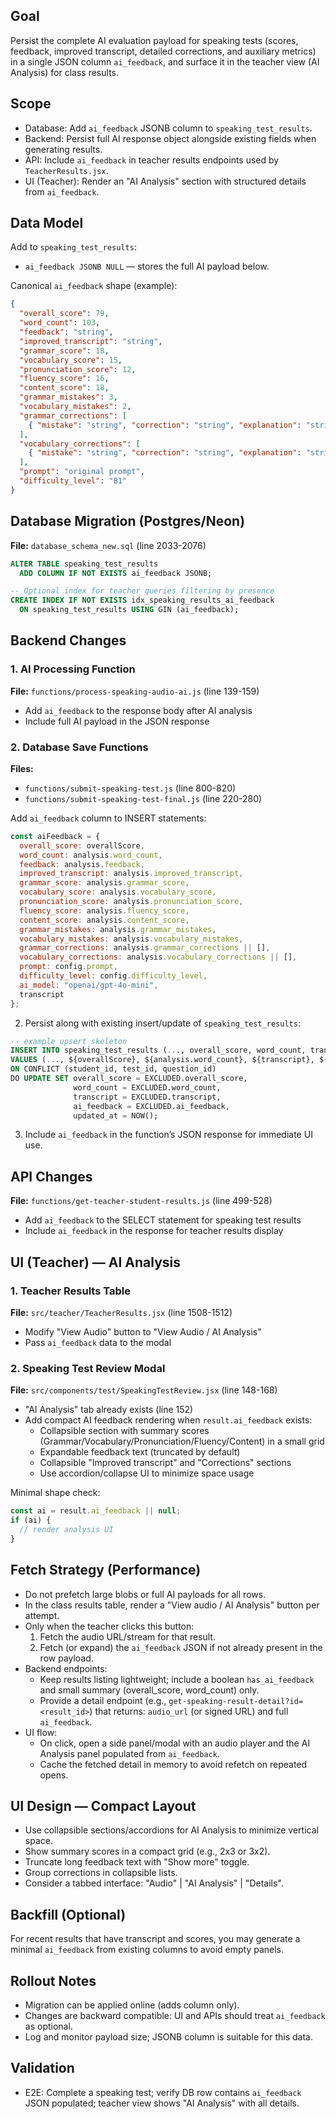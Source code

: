 ## Goal
Persist the complete AI evaluation payload for speaking tests (scores, feedback, improved transcript, detailed corrections, and auxiliary metrics) in a single JSON column `ai_feedback`, and surface it in the teacher view (AI Analysis) for class results.

## Scope
- Database: Add `ai_feedback` JSONB column to `speaking_test_results`.
- Backend: Persist full AI response object alongside existing fields when generating results.
- API: Include `ai_feedback` in teacher results endpoints used by `TeacherResults.jsx`.
- UI (Teacher): Render an "AI Analysis" section with structured details from `ai_feedback`.

## Data Model
Add to `speaking_test_results`:
- `ai_feedback JSONB NULL` — stores the full AI payload below.

Canonical `ai_feedback` shape (example):
```json
{
  "overall_score": 79,
  "word_count": 103,
  "feedback": "string",
  "improved_transcript": "string",
  "grammar_score": 18,
  "vocabulary_score": 15,
  "pronunciation_score": 12,
  "fluency_score": 16,
  "content_score": 18,
  "grammar_mistakes": 3,
  "vocabulary_mistakes": 2,
  "grammar_corrections": [
    { "mistake": "string", "correction": "string", "explanation": "string" }
  ],
  "vocabulary_corrections": [
    { "mistake": "string", "correction": "string", "explanation": "string" }
  ],
  "prompt": "original prompt",
  "difficulty_level": "B1"
}
```

## Database Migration (Postgres/Neon)
**File:** `database_schema_new.sql` (line 2033-2076)
```sql
ALTER TABLE speaking_test_results
  ADD COLUMN IF NOT EXISTS ai_feedback JSONB;

-- Optional index for teacher queries filtering by presence
CREATE INDEX IF NOT EXISTS idx_speaking_results_ai_feedback
  ON speaking_test_results USING GIN (ai_feedback);
```

## Backend Changes

### 1. AI Processing Function
**File:** `functions/process-speaking-audio-ai.js` (line 139-159)
- Add `ai_feedback` to the response body after AI analysis
- Include full AI payload in the JSON response

### 2. Database Save Functions
**Files:** 
- `functions/submit-speaking-test.js` (line 800-820)
- `functions/submit-speaking-test-final.js` (line 220-280)

Add `ai_feedback` column to INSERT statements:
```js
const aiFeedback = {
  overall_score: overallScore,
  word_count: analysis.word_count,
  feedback: analysis.feedback,
  improved_transcript: analysis.improved_transcript,
  grammar_score: analysis.grammar_score,
  vocabulary_score: analysis.vocabulary_score,
  pronunciation_score: analysis.pronunciation_score,
  fluency_score: analysis.fluency_score,
  content_score: analysis.content_score,
  grammar_mistakes: analysis.grammar_mistakes,
  vocabulary_mistakes: analysis.vocabulary_mistakes,
  grammar_corrections: analysis.grammar_corrections || [],
  vocabulary_corrections: analysis.vocabulary_corrections || [],
  prompt: config.prompt,
  difficulty_level: config.difficulty_level,
  ai_model: "openai/gpt-4o-mini",
  transcript
};
```

2) Persist along with existing insert/update of `speaking_test_results`:
```sql
-- example upsert skeleton
INSERT INTO speaking_test_results (..., overall_score, word_count, transcript, ai_feedback)
VALUES (..., ${overallScore}, ${analysis.word_count}, ${transcript}, ${aiFeedback}::jsonb)
ON CONFLICT (student_id, test_id, question_id)
DO UPDATE SET overall_score = EXCLUDED.overall_score,
              word_count = EXCLUDED.word_count,
              transcript = EXCLUDED.transcript,
              ai_feedback = EXCLUDED.ai_feedback,
              updated_at = NOW();
```

3) Include `ai_feedback` in the function’s JSON response for immediate UI use.

## API Changes
**File:** `functions/get-teacher-student-results.js` (line 499-528)
- Add `ai_feedback` to the SELECT statement for speaking test results
- Include `ai_feedback` in the response for teacher results display

## UI (Teacher) — AI Analysis

### 1. Teacher Results Table
**File:** `src/teacher/TeacherResults.jsx` (line 1508-1512)
- Modify "View Audio" button to "View Audio / AI Analysis"
- Pass `ai_feedback` data to the modal

### 2. Speaking Test Review Modal
**File:** `src/components/test/SpeakingTestReview.jsx` (line 148-168)
- "AI Analysis" tab already exists (line 152)
- Add compact AI feedback rendering when `result.ai_feedback` exists:
  - Collapsible section with summary scores (Grammar/Vocabulary/Pronunciation/Fluency/Content) in a small grid
  - Expandable feedback text (truncated by default)
  - Collapsible "Improved transcript" and "Corrections" sections
  - Use accordion/collapse UI to minimize space usage

Minimal shape check:
```js
const ai = result.ai_feedback || null;
if (ai) {
  // render analysis UI
}
```

## Fetch Strategy (Performance)
- Do not prefetch large blobs or full AI payloads for all rows.
- In the class results table, render a "View audio / AI Analysis" button per attempt.
- Only when the teacher clicks this button:
  1) Fetch the audio URL/stream for that result.
  2) Fetch (or expand) the `ai_feedback` JSON if not already present in the row payload.
- Backend endpoints:
  - Keep results listing lightweight; include a boolean `has_ai_feedback` and small summary (overall_score, word_count) only.
  - Provide a detail endpoint (e.g., `get-speaking-result-detail?id=<result_id>`) that returns: `audio_url` (or signed URL) and full `ai_feedback`.
- UI flow:
  - On click, open a side panel/modal with an audio player and the AI Analysis panel populated from `ai_feedback`.
  - Cache the fetched detail in memory to avoid refetch on repeated opens.

## UI Design — Compact Layout
- Use collapsible sections/accordions for AI Analysis to minimize vertical space.
- Show summary scores in a compact grid (e.g., 2x3 or 3x2).
- Truncate long feedback text with "Show more" toggle.
- Group corrections in collapsible lists.
- Consider a tabbed interface: "Audio" | "AI Analysis" | "Details".

## Backfill (Optional)
For recent results that have transcript and scores, you may generate a minimal `ai_feedback` from existing columns to avoid empty panels.

## Rollout Notes
- Migration can be applied online (adds column only).
- Changes are backward compatible: UI and APIs should treat `ai_feedback` as optional.
- Log and monitor payload size; JSONB column is suitable for this data.

## Validation
- E2E: Complete a speaking test; verify DB row contains `ai_feedback` JSON populated; teacher view shows "AI Analysis" with all details.


